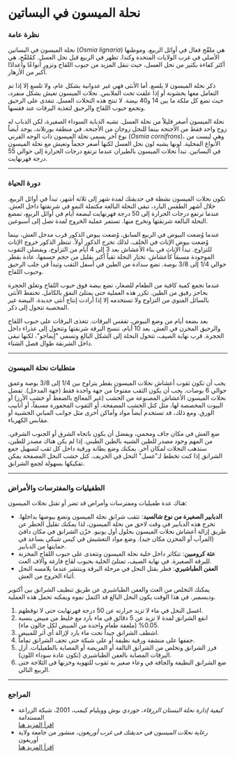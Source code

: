 # نحلة الميسون في البساتين

### نظرة عامة

نحلة الميسون في البساتين (*Osmia lignaria*) هي ملقّح فعال في أوائل الربيع، وموطنها الأصلي في غرب الولايات المتحدة وكندا. تظهر في الربيع قبل نحل العسل. كمُلقّح، هي أكثر كفاءة بكثير من نحل العسل، حيث تنقل المزيد من حبوب اللقاح وتزور أنواعًا وأعدادًا أكبر من الأزهار.

ذكر نحلة الميسون لا يلسع. أما الأنثى فهي غير عدوانية بشكل عام، ولا تلسع إلا إذا تم التعامل معها بخشونة أو إذا علقت تحت الملابس. نحلات الميسون تعيش بشكل منفرد، حيث تضع كل ملكة ما بين 14 و40 بيضة. لا تنتج هذه النحلات العسل. تتغذى على الرحيق وتجمع حبوب اللقاح والرحيق لتغذية اليرقات عند فقسها.

نحلة الميسون أصغر قليلاً من نحلة العسل. تشبه الذبابة السوداء الصغيرة، لكن الذباب له زوج واحد فقط من الأجنحة بينما للنحل زوجان من الأجنحة. في منطقة بورتلاند، يوجد أيضاً نوع آخر يسمى نحلة الميسون ذات الوجه القرني (*Osmia cornifrons*)، وهي ليست من الأنواع المحلية. لونها يشبه لون نحل العسل لكنها أصغر حجماً وتعيش مع نحلة الميسون في البساتين. تبدأ نحلات الميسون بالطيران عندما ترتفع درجات الحرارة إلى حوالي 55 درجة فهرنهايت.

---

### دورة الحياة

تكون نحلات الميسون نشطة في حديقتك لمدة شهر إلى ثلاثة أشهر، تبدأ في أوائل الربيع. خلال أشهر الطقس البارد، تبقى النحلة البالغة مكتملة النمو في شرنقتها داخل العش. عندما ترتفع درجات الحرارة إلى 50 درجة فهرنهايت لبضعة أيام في أوائل الربيع، تمضغ النحلة البالغة شرنقتها وتخرج منها. تستمر عملية الخروج لمدة تصل إلى أسبوعين.

عندما وُضعت البيوض في الربيع السابق، وُضعت بيوض الذكور قرب مدخل العش، بينما وُضعت بيوض الإناث في الخلف. لذلك تخرج الذكور أولاً. تنتظر الذكور خروج الإناث للتزاوج. تبدأ الإناث في بناء الأعشاش بعد 3 إلى 4 أيام من التزاوج، ويفضلن الثقوب الموجودة مسبقاً كأعشاش. تختار النحلة ثقباً أكبر بقليل من حجم جسمها، عادة بقطر حوالي 1/4 إلى 3/8 بوصة. تضع سدادة من الطين في أسفل الثقب وتبدأ في جلب الرحيق وحبوب اللقاح.

عندما تجمع كمية كافية من الطعام للصغار، تضع بيضة فوق حبوب اللقاح وتغلق الحجرة بحاجز رقيق من الطين. تكرر هذه العملية حتى يمتلئ النفق بالكامل. تحتفظ الأنثى بالسائل المنوي من التزاوج ولا تستخدمه إلا إذا أرادت إنتاج أنثى جديدة. البيضة غير المخصبة تتحول إلى ذكر.

بعد بضعة أيام من وضع البيوض، تفقس اليرقات. تتغذى اليرقات على حبوب اللقاح والرحيق المخزن في العش. بعد 10 أيام، تنسج اليرقة شرنقتها وتتحول إلى عذراء داخل الحجرة. قرب نهاية الصيف، تتحول النحلة إلى الشكل البالغ وتسمى "إيماجو"، لكنها تبقى داخل الشرنقة طوال فصل الشتاء.

---

### متطلبات نحلة الميسون

يجب أن تكون ثقوب أعشاش نحلات الميسون بقطر يتراوح بين 1/4 إلى 3/8 بوصة وعمق حوالي 6 بوصات. يجب أن يكون الثقب مفتوحاً من جهة واحدة فقط (جهة المدخل). تفضل نحلات الميسون الأعشاش المصنوعة من الخشب (غير المعالج بالضغط أو خشب الأرز) أو البيوت المخصصة لها، مثل كتل الخشب المصفحة، أو الثقوب المحفورة مسبقاً، أو أنابيب الورق. ومع ذلك، قد تستخدم أيضاً مواد وأماكن أخرى مثل جوانب المباني الخشبية أو مقابس الكهرباء.

ضع العش في مكان جاف ومحمي، ويفضل أن يكون باتجاه الشرق أو الجنوب الشرقي. من المهم وجود مصدر للطين الشبيه بالطين الطيني. إذا لم يكن هناك مصدر للطين، ستذهب النحلات لمكان آخر. يمكنك وضع بطانة ورقية داخل كل ثقب لتسهيل جمع الشرانق إذا كنت تخطط لـ"غسل" النحل في الخريف. كتل خشب النحل المصفحة يمكن تفكيكها بسهولة لجمع الشرانق.

---

### الطفيليات والمفترسات والأمراض

هناك عدة طفيليات ومفترسات وأمراض قد تضر أو تقتل نحلات الميسون:

- **الدبابير الصغيرة من نوع شالسيد**: تثقب شرانق نحلة الميسون وتضع بيوضها بداخلها. تخرج هذه الدبابير في وقت لاحق من نحلة الميسون، لذا يمكنك تقليل الخطر عن طريق إزالة أعشاش نحلات الميسون بحلول أول يونيو. خزّن الشرانق في مكان دافئ (المرآب أو المخزن مكان جيد). وضع مواد التعشيش في كيس شبكي يساعد في حمايتها من الدبابير.
- **عثة كرومبين**: تتكاثر داخل خلية نحلة الميسون وتتغذى على حبوب اللقاح المخزنة لليرقة الصغيرة. في نهاية الصيف، تمتلئ الخلية بحبوب لقاح فارغة وآلاف العث.
- **العفن الطباشيري**: فطر يقتل النحل في مرحلة اليرقة وينتشر عندما يلامسه النحل أثناء الخروج من العش.

يمكنك التخلص من العث والعفن الطباشيري عن طريق تنظيف الشرانق بين أكتوبر وديسمبر. في هذا الوقت يكون النحل البالغ قد اكتمل نموه ويمكنه تحمل هذه العملية.


1. اغسل النحل في ماء لا تزيد حرارته عن 50 درجة فهرنهايت حتى لا توقظهم.
2. انقع الشرانق لمدة لا تزيد عن 5 دقائق في ماء بارد مع خليط من مبيض بنسبة 0.05% (ملعقة طعام واحدة من المبيض لكل جالون ماء).
3. اشطف الشرانق جيداً تحت ماء بارد لإزالة أي أثر للمبيض.
4. جففها على منشفة ورقية نظيفة أو على شبكة حتى تجف الشرانق تماماً.
5. فرز الشرانق وتخلص من الشرانق التالفة أو المريضة أو المصابة بالطفيليات. أزل اليرقات المصابة بالعفن الطباشيري (تكون عادة سوداء اللون).
6. ضع الشرانق النظيفة والجافة في وعاء صغير به ثقوب للتهوية وخزنها في الثلاجة حتى الربيع التالي.

---

### المراجع

- *كيفية إدارة نحلة البستان الزرقاء*، جوردي بوش وويليام كيمب، 2001، شبكة الزراعة المستدامة  
  [اقرأ المزيد هنا](https://www.sare.org/wpcontent/uploads/How_to_Manage_the_Blue_Orchard_Bee.pdf)
- *رعاية نحلات الميسون في حديقتك في غرب أوريغون*، منشور من جامعة ولاية أوريغون  
  [اقرأ المزيد هنا](https://catalog.extension.oregonstate.edu/em9130)
